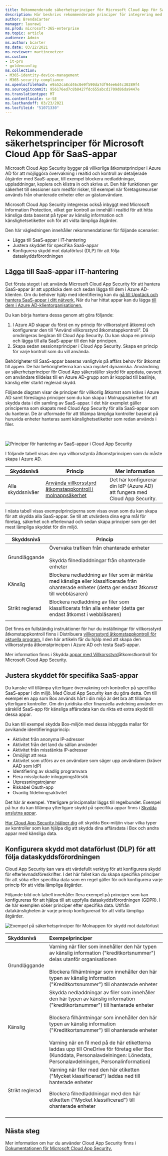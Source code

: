 ```yaml
---
title: Rekommenderade säkerhetsprinciper för Microsoft Cloud App för SaaS-appar – Microsoft 365 Enterprise | Microsoft Docs
description: Här beskrivs rekommenderade principer för integrering med Microsoft Cloud App Security.
author: BrendaCarter
manager: laurawi
ms.prod: microsoft-365-enterprise
ms.topic: article
audience: Admin
ms.author: bcarter
ms.date: 03/22/2021
ms.reviewer: martincoetzer
ms.custom:
- it-pro
- goldenconfig
ms.collection:
- M365-identity-device-management
- M365-security-compliance
ms.openlocfilehash: e9a52ca8cd46c0e9f590da7df94ee6d4c30289f4
ms.sourcegitcommit: 956176ed7c8b8427fdc655abcd1709d86da9447e
ms.translationtype: MT
ms.contentlocale: sv-SE
ms.lasthandoff: 03/23/2021
ms.locfileid: "51071330"
---
```

# <a name="recommended-microsoft-cloud-app-security-policies-for-saas-apps"></a>Rekommenderade säkerhetsprinciper för Microsoft Cloud App för SaaS-appar
Microsoft Cloud App Security bygger på villkorliga åtkomstprinciper i Azure AD för att möjliggöra övervakning i realtid och kontroll av detaljerade åtgärder med SaaS-appar, till exempel blockera nedladdningar, uppladdningar, kopiera och klistra in och skriva ut. Den här funktionen ger säkerhet till sessioner som medför risker, till exempel när företagsresurser används från ohanterade enheter eller av gästanvändare. 

Microsoft Cloud App Security integreras också inbyggt med Microsoft Information Protection, vilket ger kontroll av innehåll i realtid för att hitta känsliga data baserat på typer av känslig information och känslighetsetiketter och för att vidta lämpliga åtgärder. 

Den här vägledningen innehåller rekommendationer för följande scenarier:
- Lägga till SaaS-appar i IT-hantering
- Justera skyddet för specifika SaaS-appar
- Konfigurera skydd mot dataförlust (DLP) för att följa dataskyddsförordningen

## <a name="bring-saas-apps-into-it-management"></a>Lägga till SaaS-appar i IT-hantering

Det första steget i att använda Microsoft Cloud App Security för att hantera SaaS-appar är att upptäcka dem och sedan lägga till dem i Azure AD-klienten. Om du behöver hjälp med identifiering kan du [gå till Upptäck och hantera SaaS-appar i ditt nätverk.](https://docs.microsoft.com/cloud-app-security/tutorial-shadow-it) När du har hittat appar kan du lägga [till dem i Azure AD-klientorganisationen.](https://docs.microsoft.com/azure/active-directory/manage-apps/add-application-portal)  

Du kan börja hantera dessa genom att göra följande:
1. I Azure AD skapar du först en ny princip för villkorsstyrd åtkomst och konfigurerar den till "Använd villkorsstyrd åtkomstappkontroll". Då omdirigeras begäran till Cloud App Security. Du kan skapa en princip och lägga till alla SaaS-appar till den här principen.
1. Skapa sedan sessionsprinciper i Cloud App Security. Skapa en princip för varje kontroll som du vill använda. 

Behörigheter till SaaS-appar baseras vanligtvis på affärs behov för åtkomst till appen. De här behörigheterna kan vara mycket dynamiska. Användning av säkerhetsprinciper för Cloud App säkerställer skydd för appdata, oavsett om användare tilldelas till en Azure AD-grupp som är kopplad till baslinje, känslig eller starkt reglerad skydd.

Följande diagram visar de principer för villkorlig åtkomst som krävs i Azure AD samt föreslagna principer som du kan skapa i Molnappsäkerhet för att skydda data i din samling av SaaS-appar. I det här exemplet gäller principerna som skapats med Cloud App Security för alla SaaS-appar som du hanterar. De är utformade för att tillämpa lämpliga kontroller baserat på huruvida enheter hanteras samt känslighetsetiketter som redan används i filer. 

<br>

![Principer för hantering av SaaS-appar i Cloud App Security](../../media/microsoft-365-policies-configurations/mcas-manage-saas-apps-2.png)

I följande tabell visas den nya villkorsstyrda åtkomstprincipen som du måste skapa i Azure AD.

|Skyddsnivå|Princip|Mer information|
|---|---|---|
|Alla skyddsnivåer | [Använda villkorsstyrd åtkomstappkontroll i molnappsäkerhet](https://docs.microsoft.com/cloud-app-security/proxy-deployment-aad#configure-integration-with-azure-ad) |Det här konfigurerar din IdP (Azure AD) att fungera med Cloud App Security. |

I nästa tabell visas exempelprinciperna som visas ovan som du kan skapa för att skydda alla SaaS-appar. Se till att utvärdera dina egna mål för företag, säkerhet och efterlevnad och sedan skapa principer som ger det mest lämpliga skyddet för din miljö. 

|Skyddsnivå|Princip|
|---|---|
|Grundläggande | Övervaka trafiken från ohanterade enheter<br><br>Skydda filnedladdningar från ohanterade enheter | 
|Känslig  | Blockera nedladdning av filer som är märkta med känsliga eller klassificerade från ohanterade enheter (detta ger endast åtkomst till webbläsaren)  | 
| Strikt reglerad | Blockera nedladdning av filer som klassificerats från alla enheter (detta ger endast åtkomst i webbläsaren)  |   
|  |   |  

Det finns en fullständig instruktioner för hur du inställningar för villkorsstyrd åtkomstappkontroll finns i Distribuera [villkorsstyrd åtkomstappkontroll för aktuella program.](https://docs.microsoft.com/cloud-app-security/proxy-deployment-aad) I den här artikeln får du hjälp med att skapa den villkorsstyrda åtkomstprincipen i Azure AD och testa SaaS-appar.




Mer information finns i Skydda [appar med Villkorsstyrd](https://docs.microsoft.com/cloud-app-security/proxy-intro-aad)åtkomstkontroll för Microsoft Cloud App Security. 


## <a name="tune-protection-for-specific-saas-apps"></a>Justera skyddet för specifika SaaS-appar
Du kanske vill tillämpa ytterligare övervakning och kontroller på specifika SaaS-appar i din miljö. Med Cloud App Security kan du göra detta. Om till exempel en app som Box används hårt i din miljö är det bra att tillämpa ytterligare kontroller. Om din juridiska eller finansiella avdelning använder en särskild SaaS-app för känsliga affärsdata kan du rikta ett extra skydd till dessa appar. 

Du kan till exempel skydda Box-miljön med dessa inbyggda mallar för avvikande identifieringsprincip:
- Aktivitet från anonyma IP-adresser
- Aktivitet från det land du sällan använder
- Aktivitet från misstänkta IP-adresser
- Omöjligt att resa
- Aktivitet som utförs av en användare som säger upp användaren (kräver AAD som IdP)
- Identifiering av skadlig programvara
- Flera misslyckade inloggningsförsök
- Utpressningstrojaner
- Riskabel Oauth-app
- Ovanlig fildelningsaktivitet

Det här är exempel. Ytterligare principmallar läggs till regelbundet. Exempel på hur du kan tillämpa ytterligare skydd på specifika appar finns i [Skydda anslutna appar](https://docs.microsoft.com/cloud-app-security/protect-connected-apps). 

[Hur Cloud App Security hjälper dig](https://docs.microsoft.com/cloud-app-security/protect-box) att skydda Box-miljön visar vilka typer av kontroller som kan hjälpa dig att skydda dina affärsdata i Box och andra appar med känsliga data.


## <a name="configure-data-loss-prevention-dlp-to-help-comply-with-data-protection-regulations"></a>Konfigurera skydd mot dataförlust (DLP) för att följa dataskyddsförordningen

Cloud App Security kan vara ett värdefullt verktyg för att konfigurera skydd för efterlevnadsföreskrifter. I det här fallet kan du skapa specifika principer för att söka efter specifika data som en regel gäller för och konfigurera varje princip för att vidta lämpliga åtgärder. 

Följande bild och tabell innehåller flera exempel på principer som kan konfigureras för att hjälpa till att uppfylla dataskyddsförordningen (GDPR). I de här exemplen söker principer efter specifika data. Utifrån datakänsligheten är varje princip konfigurerad för att vidta lämpliga åtgärder. 

![Exempel på säkerhetsprinciper för Molnappen för skydd mot dataförlust](../../media/microsoft-365-policies-configurations/mcas-dlp.png)

|Skyddsnivå|Exempelprinciper|
|:---------------|:-------|
| Grundläggande |Varning när filer som innehåller den här typen av känslig information ("kreditkortsnummer") delas utanför organisationen <br><br>Blockera filhämtningar som innehåller den här typen av känslig information ("Kreditkortsnummer") till ohanterade enheter|
| Känslig  | Skydda nedladdningar av filer som innehåller den här typen av känslig information ("kreditkortsnummer") till hanterade enheter <br><br>Blockera filhämtningar som innehåller den här typen av känslig information ("Kreditkortsnummer") till ohanterade enheter <br><br>Varning när en fil med på de här etiketterna laddas upp till OneDrive för företag eller Box (Kunddata, Personalavdelningen: Lönedata, Personalavdelningen, Personalinformation)|
| Strikt reglerad |Varning när filer med den här etiketten ("Mycket klassificerad") laddas ned till hanterade enheter <p>Blockera filnedladdningar med den här etiketten ("Mycket klassificerad") till ohanterade enheter |
| | |



## <a name="next-steps"></a>Nästa steg

Mer information om hur du använder Cloud App Security finns i [Dokumentationen för Microsoft Cloud App Security.](https://docs.microsoft.com//cloud-app-security/) 